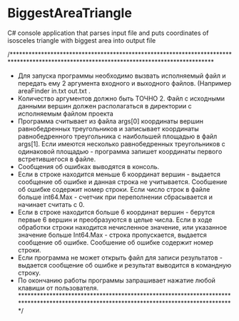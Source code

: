# BiggestAreaTriangle
C# console application that parses input file and puts coordinates of isosceles triangle with biggest area into output file

/*****************************************************************************************************************************************
 * Для запуска программы необходимо вызвать исполняемый файл и передать ему 2 аргумента входного и выходного файлов. (Например areaFinder in.txt out.txt .
 * Количество аргументов должно быть ТОЧНО 2. Файл с исходными данными вершин должен располагаться в директории с исполняемым файлом проекта
 * Программа считывает из файла args[0] координаты вершин равнобедренных треугольников и записывает координаты равнобедренного треугольника с наибольшей площадью в файл args[1]. Если имеются несколько равнобедренных треугольников с одинаковой площадью - программа запишет координаты первого встретившегося в файле.
 * Сообщения об ошибках выводятся в консоль.
 * Если в строке находится меньше 6 координат вершин - выдается сообщение об ошибке и данная строка не учитывается. Сообшение об ошибке содержит номер строки. Если число строк в файле больше int64.Max - счетчик при переполнении сбрасывается и начинает считать с 0.
 * Если в строке находится больше 6 координат вершин - берутся первые 6 вершин и преобразуются в целые числа. Если в ходе обработки строки находится нечисленное значение, или указанное значение больше Int64.Max - строка пропускается, выдается сообщение об ошибке. Сообшение об ошибке содержит номер строки.
 * Если программа не может открыть файл для записи результатов - выдается сообщение об ошибке и результат выводится в командную строку.
 * По окончанию работы программы запрашивает нажатие любой клавиши от пользователя.
*****************************************************************************************************************************************/
